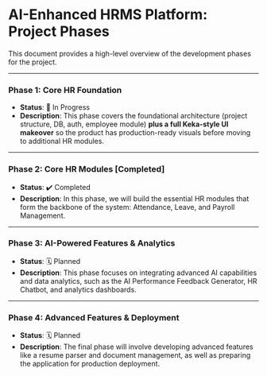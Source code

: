 # AI-Enhanced HRMS Platform: Project Phases

This document provides a high-level overview of the development phases for the project.

---

### Phase 1: Core HR Foundation

*   **Status**: 🚧 In Progress
*   **Description**: This phase covers the foundational architecture (project structure, DB, auth, employee module) **plus a full Keka-style UI makeover** so the product has production-ready visuals before moving to additional HR modules.

---

### Phase 2: Core HR Modules [Completed]
*   **Status**: ✔️ Completed
*   **Description**: In this phase, we will build the essential HR modules that form the backbone of the system: Attendance, Leave, and Payroll Management.

---

### Phase 3: AI-Powered Features & Analytics

*   **Status**: 🗓️ Planned
*   **Description**: This phase focuses on integrating advanced AI capabilities and data analytics, such as the AI Performance Feedback Generator, HR Chatbot, and analytics dashboards.

---

### Phase 4: Advanced Features & Deployment

*   **Status**: 🗓️ Planned
*   **Description**: The final phase will involve developing advanced features like a resume parser and document management, as well as preparing the application for production deployment.
